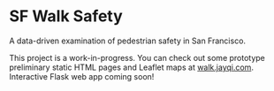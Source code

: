 # SF Walk Safety

A data-driven examination of pedestrian safety in San Francisco.

This project is a work-in-progress. You can check out some prototype preliminary static HTML pages and Leaflet maps at [walk.jayqi.com](http://walk.jayqi.com). Interactive Flask web app coming soon!
